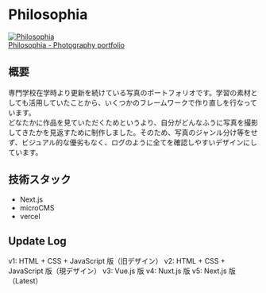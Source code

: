 # Philosophia

<a href="https://philosophia000.vercel.app/" target="_blank"><img src="web-image.png" alt="Philosophia"><br>Philosophia - Photography portfolio</a>

## 概要

専門学校在学時より更新を続けている写真のポートフォリオです。学習の素材としても活用していたことから、いくつかのフレームワークで作り直しを行なっています。<br>
どなたかに作品を見ていただくためというより、自分がどんなふうに写真を撮影してきたかを見返すために制作しました。そのため、写真のジャンル分け等をせず、ビジュアル的な優劣もなく、ログのように全てを確認しやすいデザインにしています。

## 技術スタック

- Next.js
- microCMS
- vercel

## Update Log

v1: HTML + CSS + JavaScript 版（旧デザイン）
v2: HTML + CSS + JavaScript 版（現デザイン）
v3: Vue.js 版
v4: Nuxt.js 版
v5: Next.js 版（Latest）
